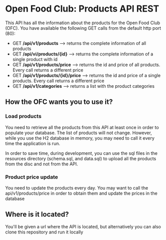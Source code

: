 # Open Food Club: Products API REST

This API has all the information about the products for the Open Food Club (OFC). You have available the following GET calls
from the default http port (80):

* GET **/api/v1/products**            --> returns the complete information of all products
* GET **/api/vi/products/{id}**       --> returns the complete information of a single product with id
* GET **/api/v1/products/price**      --> returns the id and price of all products. Every call returns a different price
* GET **/api/v1/products/{id}/price** --> returns the id and price of a single products. Every call returns a different price
* GET **/api/v1/categories**          --> returns a list with the product categories

## How the OFC wants you to use it?

### Load products
You need to retrieve all the products from this API at least once in order to populate your database. The list of products
will not change. However, while you use the H2 database in memory, you may need to call it every time the application is run.

In order to save time, during development, you can use the sql files in the resources directory (schema.sql, and data.sql) to upload all the 
products from the disc and not from the API.

### Product price update
You need to update the products every day. You may want to call the api/v1/products/price in order to obtain them and update
the prices in the database

## Where is it located?

You'll be given a url where the API is located, but alternatively you can also clone this repository and run it locally